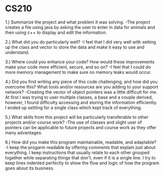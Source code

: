 # CS210

1.) Summarize the project and what problem it was solving.
        -The project creates a file using java by asking the user to enter in data for animals and then using c++ to display and edit the information.
        
2.) What did you do particularly well?
        -I feel that I did very well with setting up the class and vector to store the data and make it easy to use and understand. 
        
3.) Where could you enhance your code? How would these improvements make your code more efficient, secure, and so on?
        -I feel that I could do more memory management to make sure no memory leaks would occur.
        
4.) Did you find writing any piece of this code challenging, and how did you overcome this? What tools and/or resources are you adding to your support network?
        -Creating the vector of object pointers was a little difficult for me. At first I was trying to user multiple classes, a base and a couple
        derived, however, I found difficulty accessing and storing the information efficiently. I ended up settling for a single class which kept track of everything.
        
5.) What skills from this project will be particularly transferable to other projects and/or course work?
        -The use of classes and slight user of pointers can be applicable to future projects and course work as they offer many advantages.
        
6.) How did you make this program maintainable, readable, and adaptable?
        -I keep the progarm readable by offering comments that explain just about everything. I keep instructions that usually relate to 
        each other grouped together while separating things that don't, even if it is a single line. I try to keep lines indented perfectly to show the flow and logic of how               the program goes about its business. 
